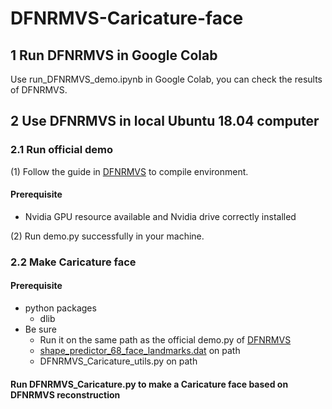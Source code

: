 # DFNRMVS-Caricature-face

## 1 Run DFNRMVS in Google Colab
Use run_DFNRMVS_demo.ipynb in Google Colab, you can check the results of DFNRMVS.

## 2 Use DFNRMVS in local Ubuntu 18.04 computer
### 2.1 Run official demo
(1) Follow the guide in [DFNRMVS](https://github.com/zqbai-jeremy/DFNRMVS) to compile environment.
#### Prerequisite
- Nvidia GPU resource available and Nvidia drive correctly installed 

(2) Run demo.py successfully in your machine.

### 2.2 Make Caricature face
#### Prerequisite
- python packages
  * dlib
- Be sure 
  * Run it on the same path as the official demo.py of [DFNRMVS](https://github.com/zqbai-jeremy/DFNRMVS)
  * [shape_predictor_68_face_landmarks.dat](http://dlib.net/files/shape_predictor_68_face_landmarks.dat.bz2) on path
  * DFNRMVS_Caricature_utils.py on path
  
#### Run DFNRMVS_Caricature.py to make a Caricature face based on DFNRMVS reconstruction

 

  


